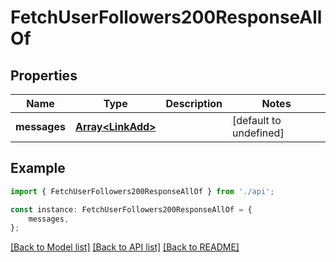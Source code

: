 # FetchUserFollowers200ResponseAllOf


## Properties

Name | Type | Description | Notes
------------ | ------------- | ------------- | -------------
**messages** | [**Array&lt;LinkAdd&gt;**](LinkAdd.md) |  | [default to undefined]

## Example

```typescript
import { FetchUserFollowers200ResponseAllOf } from './api';

const instance: FetchUserFollowers200ResponseAllOf = {
    messages,
};
```

[[Back to Model list]](../README.md#documentation-for-models) [[Back to API list]](../README.md#documentation-for-api-endpoints) [[Back to README]](../README.md)
